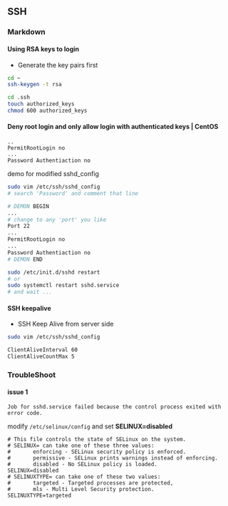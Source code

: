 ## SSH
### Markdown
#### Using RSA keys to login
- Generate the key pairs first

```bash
cd ~
ssh-keygen -t rsa

cd .ssh
touch authorized_keys
chmod 600 authorized_keys
```
#### **Deny** root login and only **allow** login with authenticated keys | CentOS

```
..
PermitRootLogin no
...
Password Authentiaction no
```

demo for modified sshd_config

```bash
sudo vim /etc/ssh/sshd_config
# search 'Password' and comment that line

# DEMON BEGIN
...
# change to any 'port' you like
Port 22
...
PermitRootLogin no
...
Password Authentiaction no
# DEMON END

sudo /etc/init.d/sshd restart
# or
sudo systemctl restart sshd.service
# and wait ...
```

#### SSH keepalive
- SSH Keep Alive from server side

```bash
sudo vim /etc/ssh/sshd_config

ClientAliveInterval 60
ClientAliveCountMax 5
```

### TroubleShoot
#### issue 1
```
Job for sshd.service failed because the control process exited with error code.
```

modify `/etc/selinux/config` and set **SELINUX=disabled**

```
# This file controls the state of SELinux on the system.
# SELINUX= can take one of these three values:
#       enforcing - SELinux security policy is enforced.
#       permissive - SELinux prints warnings instead of enforcing.
#       disabled - No SELinux policy is loaded.
SELINUX=disabled
# SELINUXTYPE= can take one of these two values:
#       targeted - Targeted processes are protected,
#       mls - Multi Level Security protection.
SELINUXTYPE=targeted
```
